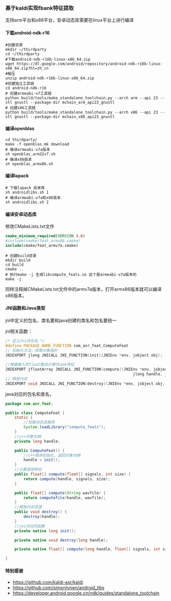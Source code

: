 ### 基于kaldi实现fbank特征提取
支持arm平台和x86平台，安卓动态库需要在linux平台上进行编译

#### 下载android-ndk-r16

```shell
#创建目录
mkdir ~/thirdparty
cd ~/thirdparty
#下载android-ndk-r16b-linux-x86_64.zip
wget https://dl.google.com/android/repository/android-ndk-r16b-linux-x86_64.zip?hl=zh_cn
#解压
unzip android-ndk-r16b-linux-x86_64.zip
#创建独立工具链
cd android-ndk-r16
# 创建armeabi-v7工具链
python build/tools/make_standalone_toolchain.py --arch arm --api 23 --stl gnustl --package-dir mchain_arm_api23_gnustl
# 创建x86工具链
python build/tools/make_standalone_toolchain.py --arch x86 --api 23 --stl gnustl --package-dir mchain_x86_api23_gnustl
```

#### 编译openblas
```shell
cd thirdparty/
make -f openblas.mk download
# 编译armeabi-v7a版本
sh openblas_arm32v7.sh
# 编译x86版本
sh openblas_armx86.sh
```

#### 编译lapack

```shell
# 下载lapack 安卓库
sh androidlibs.sh 1
# 编译armeabi-v7a和x86版本
sh androidlibs.sh 2
```

#### 编译安卓动态库

修改CMakeLists.txt文件

```cmake
cmake_minimum_required(VERSION 3.6)
#include(cmake/feat_armx86.cmake)
include(cmake/feat_armv7a.cmake)
```

```shell
# 创建build目录
mkdir build
cd build
cmake ..
# 执行make -j 生成libcompute_feats.so 这个是armeabi-v7a版本的
make -j
```

同样注释掉CMakeLists.txt文件中的armv7a版本，打开armx86版本就可以编译x86版本。

#### JNI函数和Java类型

jni中定义的包名、类名要和java创建的类名和包名要统一

jni相关函数：

```c++
/* 定义Jni的包名 */
#define PACKAGE_NAME_FUNCTION com_asr_feat_ComputeFeat
// 初始化方法，获取对象指针
JNIEXPORT jlong JNICALL JNI_FUNCTION(init)(JNIEnv *env, jobject obj);
    
//根据输入的float数组计算fbank特征
JNIEXPORT jfloatArray JNICALL JNI_FUNCTION(compute)(JNIEnv *env, jobject obj,
                                                        jlong handle, jfloatArray signals, jint size);
// 释放内存                                                  
JNIEXPORT void JNICALL JNI_FUNCTION(destroy)(JNIEnv *env, jobject obj, jlong handle)                                    
```

java对应的包名和类名，

```java
package com.asr.feat;

public class ComputeFeat {
    static {
        //加载动态连接库
        System.loadLibrary("compute_feats");
    }
    //c++对象句柄
    private long handle;

    public ComputeFeat() {
        //c++程序初始化，返回对象句柄
        handle = init();
    }
    //计算音频特征
    public float[] compute(float[] signals, int size) {
        return compute(handle, signals, size);
    }

    public float[] compute(String wavfile) {
        return computefile(handle, wavfile);
    }
    //释放内存资源
    public void destroy() {
        destroy(handle);
    }
    //jni对应的函数
    private native long init();

    private native void destroy(long handle);

    private native float[] compute(long handle, float[] signals, int size);

}

```

#### 特别感谢

- https://github.com/kaldi-asr/kaldi
- https://github.com/simonlynen/android_libs
- https://developer.android.google.cn/ndk/guides/standalone_toolchain